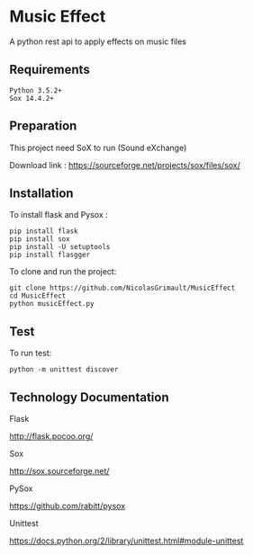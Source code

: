 # Music Effect
A python rest api to apply effects on music files

## Requirements
    Python 3.5.2+
    Sox 14.4.2+

## Preparation
This project need SoX to run (Sound eXchange) 

Download link : 
https://sourceforge.net/projects/sox/files/sox/

## Installation
To install flask and Pysox :

    pip install flask
    pip install sox 
    pip install -U setuptools
    pip install flasgger

To clone and run the project:

    git clone https://github.com/NicolasGrimault/MusicEffect
    cd MusicEffect
    python musicEffect.py

## Test
To run test: 

    python -m unittest discover

## Technology Documentation
Flask 

http://flask.pocoo.org/

Sox

http://sox.sourceforge.net/


PySox

https://github.com/rabitt/pysox

Unittest

https://docs.python.org/2/library/unittest.html#module-unittest
